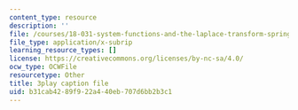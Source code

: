 ```yaml
---
content_type: resource
description: ''
file: /courses/18-031-system-functions-and-the-laplace-transform-spring-2019/b31cab4289f922a440eb707d6bb2b3c1_5HfMEUO9vlY.srt
file_type: application/x-subrip
learning_resource_types: []
license: https://creativecommons.org/licenses/by-nc-sa/4.0/
ocw_type: OCWFile
resourcetype: Other
title: 3play caption file
uid: b31cab42-89f9-22a4-40eb-707d6bb2b3c1
---
```

